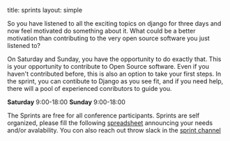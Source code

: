 title: sprints 
layout: simple

So you have listened to all the exciting topics on django for three days and now feel motivated do something about it. What could be a better motivation than contributing to the very open source software you just listened to?

On Saturday and Sunday, you have the opportunity to do exactly that. This is your opportunity to contribute to Open Source software. Even if you haven't contributed before, this is also an option to take your first steps. In the sprint, you can contibute to Django as you see fit, and if you need help, there will a pool of experienced conributors to guide you.

**Saturday** 9:00-18:00
**Sunday** 9:00-18:00

The Sprints are free for all conference participants. Sprints are self organized, please fill the following <a target="_blank" href="https://docs.google.com/spreadsheets/d/1x2lL_nmmFcO7uXMGNGBVKkQ-6_rimyNWZKu_Rlm4vF0/edit?usp=sharing">spreadsheet</a> announcing your needs and/or avalability. You con also reach out throw slack in the <a href="https://djangoconeurope2021.slack.com/archives/C023KDSSL59" target="_blank">sprint channel</a>